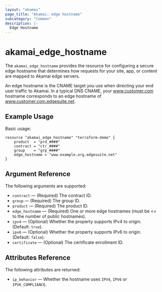 ```yaml
---
layout: "akamai"
page_title: "Akamai: edge hostname"
subcategory: "Common"
description: |-
  Edge Hostname
---
```


# akamai_edge_hostname



The `akamai_edge_hostname` provides the resource for configuring a secure edge hostname that determines how requests for your site, app, or content are mapped to Akamai edge servers. 

An edge hostname is the CNAME target you use when directing your end user traffic to Akamai. In a typical DNS CNAME, your www.customer.com hostname corresponds to an edge hostname of www.customer.com.edgesuite.net.


## Example Usage

Basic usage:

```hcl
resource "akamai_edge_hostname" "terraform-demo" {
    product  = "prd_####"
    contract = "ctr_####"
    group    = "grp_####"
    edge_hostname = "www.example.org.edgesuite.net"
}
```

## Argument Reference

The following arguments are supported:

* `contract` — (Required) The contract ID.  
* `group` — (Required) The group ID.  
* `product` — (Required) The product ID.  
* `edge_hostname` — (Required) One or more edge hostnames (must be <= to the number of public hostnames).
* `ipv4` — (Optional) Whether the property supports IPv4 to origin.  (Default: `true`).
* `ipv6` —  (Optional) Whether the property supports IPv6 to origin. (Default: `false`).
* `certificate` — (Optional) The certificate enrollment ID.  

## Attributes Reference

The following attributes are returned:

* `ip_behavior` — Whether the hostname uses `IPV4`, `IPV6` or `IPV6_COMPLIANCE`.